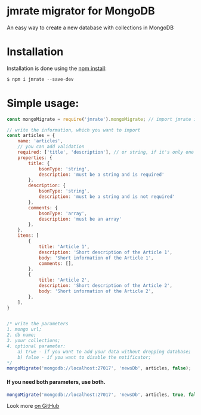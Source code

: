 # jmrate migrator for MongoDB
An easy way to create a new database with collections in MongoDB  
# Installation
Installation is done using the [npm install](https://docs.npmjs.com/downloading-and-installing-packages-locally):  
```javascript
$ npm i jmrate --save-dev
``` 
# Simple usage:
```javascript
const mongoMigrate = require('jmrate').mongoMigrate; // import jmrate into your file

// write the information, which you want to import
const articles = {
    name: 'articles',
    // you can add validation
    required: ['title', 'description'], // or string, if it's only one required property
    properties: {
        title: {
            bsonType: 'string',
            description: 'must be a string and is required'
        },
        description: {
            bsonType: 'string',
            description: 'must be a string and is not required'
        },
        comments: {
            bsonType: 'array',
            description: 'must be an array'
        },
    },
    items: [
        {
            title: 'Article 1',
            description: 'Short description of the Article 1',
            body: 'Short information of the Article 1',
            comments: [],
        },
        {
            title: 'Article 2',
            description: 'Short description of the Article 2',
            body: 'Short information of the Article 2',
        },
    ],
}


/* write the parameters 
1. mongo url;
2. db name;
3. your collections;
4. optional parameter: 
    a) true - if you want to add your data without dropping database;
    b) false - if you want to disable the notificator;
*/
mongoMigrate('mongodb://localhost:27017', 'newsDb', articles, false);
```
#### If you need both parameters, use both.
```javascript
mongoMigrate('mongodb://localhost:27017', 'newsDb', articles, true, false);
``` 
Look more [on GitHub](https://github.com/Arandar/jmrate/tree/master/db)
